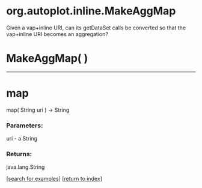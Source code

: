 # org.autoplot.inline.MakeAggMap

Given a vap+inline URI, can its getDataSet calls be converted so that
 the vap+inline URI becomes an aggregation?

# MakeAggMap( )


***
<a name="map"></a>
# map
map( String uri ) &rarr; String



### Parameters:
uri - a String

### Returns:
java.lang.String


<a href="https://github.com/autoplot/dev/search?q=map&unscoped_q=map">[search for examples]</a>
<a href="https://github.com/autoplot/documentation/blob/master/javadoc/index-all.md">[return to index]</a>


